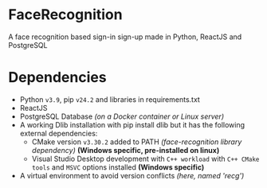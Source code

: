 # FaceRecognition
 A face recognition based sign-in sign-up made in Python, ReactJS and PostgreSQL

# Dependencies
- Python `v3.9`, pip `v24.2` and libraries in requirements.txt
- ReactJS
- PostgreSQL Database *(on a Docker container or Linux server)*
- A working Dlib installation with pip install dlib but it has the following external dependencies:
    - CMake version `v3.30.2` added to PATH *(face-recognition library dependency)* **(Windows specific, pre-installed on linux)**
    - Visual Studio Desktop development with `C++ workload` with `C++ CMake tools` and `MSVC` options installed **(Windows specific)**
- A virtual environment to avoid version conflicts *(here, named 'recg')*
